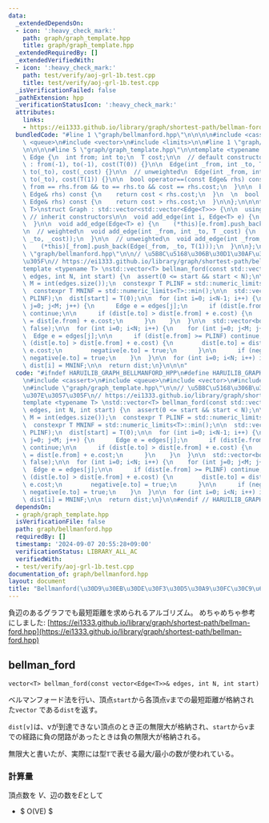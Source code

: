 ```yaml
---
data:
  _extendedDependsOn:
  - icon: ':heavy_check_mark:'
    path: graph/graph_template.hpp
    title: graph/graph_template.hpp
  _extendedRequiredBy: []
  _extendedVerifiedWith:
  - icon: ':heavy_check_mark:'
    path: test/verify/aoj-grl-1b.test.cpp
    title: test/verify/aoj-grl-1b.test.cpp
  _isVerificationFailed: false
  _pathExtension: hpp
  _verificationStatusIcon: ':heavy_check_mark:'
  attributes:
    links:
    - https://ei1333.github.io/library/graph/shortest-path/bellman-ford.hpp
  bundledCode: "#line 1 \"graph/bellmanford.hpp\"\n\n\n\n#include <cassert>\n#include\
    \ <queue>\n#include <vector>\n#include <limits>\n\n#line 1 \"graph/graph_template.hpp\"\
    \n\n\n\n#line 5 \"graph/graph_template.hpp\"\n\ntemplate <typename T>\nstruct\
    \ Edge {\n  int from; int to;\n  T cost;\n\n  // default constructor\n  Edge ()\
    \ : from(-1), to(-1), cost(T(0)) {}\n\n  Edge(int _from, int _to, T _cost) : from(_from),\
    \ to(_to), cost(_cost) {}\n\n  // unweighted\n  Edge(int _from, int _to) : from(_from),\
    \ to(_to), cost(T(1)) {}\n\n  bool operator==(const Edge& rhs) const {\n    return\
    \ from == rhs.from && to == rhs.to && cost == rhs.cost;\n  }\n\n  bool operator<(const\
    \ Edge& rhs) const {\n    return cost < rhs.cost;\n  }\n  \n  bool operator>(const\
    \ Edge& rhs) const {\n    return cost > rhs.cost;\n  }\n\n};\n\n\ntemplate <typename\
    \ T>\nstruct Graph : std::vector<std::vector<Edge<T>>> {\n\n  using std::vector<std::vector<Edge<T>>>::vector;\
    \ // inherit constructors\n\n  void add_edge(int i, Edge<T> e) {\n    (*this)[i].push_back(e);\n\
    \  }\n\n  void add_edge(Edge<T> e) {\n    (*this)[e.from].push_back(e);\n  }\n\
    \n  // weighted\n  void add_edge(int _from, int _to, T _cost) {\n    (*this)[_from].push_back(Edge(_from,\
    \ _to, _cost));\n  }\n\n  // unweighted\n  void add_edge(int _from, int _to) {\n\
    \    (*this)[_from].push_back(Edge(_from, _to, T(1)));\n  }\n\n};\n\n\n#line 10\
    \ \"graph/bellmanford.hpp\"\n\n// \u5B8C\u5168\u306B\u30D1\u30AF\u30EA\u307E\u3057\
    \u305F\n// https://ei1333.github.io/library/graph/shortest-path/bellman-ford.hpp\n\
    template <typename T> \nstd::vector<T> bellman_ford(const std::vector<Edge<T>>&\
    \ edges, int N, int start) {\n  assert(0 <= start && start < N);\n\n  const int\
    \ M = int(edges.size());\n  constexpr T PLINF = std::numeric_limits<T>::max();\n\
    \  constexpr T MNINF = std::numeric_limits<T>::min();\n\n  std::vector<T> dist(N,\
    \ PLINF);\n  dist[start] = T(0);\n\n  for (int i=0; i<N-1; i++) {\n    for (int\
    \ j=0; j<M; j++) {\n      Edge e = edges[j];\n      if (dist[e.from] >= PLINF)\
    \ continue;\n\n      if (dist[e.to] > dist[e.from] + e.cost) {\n        dist[e.to]\
    \ = dist[e.from] + e.cost;\n      }\n    }\n  }\n\n  std::vector<bool> negative(N,\
    \ false);\n\n  for (int i=0; i<N; i++) {\n    for (int j=0; j<M; j++) {\n    \
    \  Edge e = edges[j];\n\n      if (dist[e.from] >= PLINF) continue;\n      if\
    \ (dist[e.to] > dist[e.from] + e.cost) {\n        dist[e.to] = dist[e.from] +\
    \ e.cost;\n        negative[e.to] = true;\n      }\n\n      if (negative[e.from])\
    \ negative[e.to] = true;\n    }\n  }\n\n  for (int i=0; i<N; i++) if (negative[i])\
    \ dist[i] = MNINF;\n\n  return dist;\n}\n\n\n"
  code: "#ifndef HARUILIB_GRAPH_BELLMANFORD_HPP\n#define HARUILIB_GRAPH_BELLMANFORD_HPP\n\
    \n#include <cassert>\n#include <queue>\n#include <vector>\n#include <limits>\n\
    \n#include \"graph/graph_template.hpp\"\n\n// \u5B8C\u5168\u306B\u30D1\u30AF\u30EA\
    \u307E\u3057\u305F\n// https://ei1333.github.io/library/graph/shortest-path/bellman-ford.hpp\n\
    template <typename T> \nstd::vector<T> bellman_ford(const std::vector<Edge<T>>&\
    \ edges, int N, int start) {\n  assert(0 <= start && start < N);\n\n  const int\
    \ M = int(edges.size());\n  constexpr T PLINF = std::numeric_limits<T>::max();\n\
    \  constexpr T MNINF = std::numeric_limits<T>::min();\n\n  std::vector<T> dist(N,\
    \ PLINF);\n  dist[start] = T(0);\n\n  for (int i=0; i<N-1; i++) {\n    for (int\
    \ j=0; j<M; j++) {\n      Edge e = edges[j];\n      if (dist[e.from] >= PLINF)\
    \ continue;\n\n      if (dist[e.to] > dist[e.from] + e.cost) {\n        dist[e.to]\
    \ = dist[e.from] + e.cost;\n      }\n    }\n  }\n\n  std::vector<bool> negative(N,\
    \ false);\n\n  for (int i=0; i<N; i++) {\n    for (int j=0; j<M; j++) {\n    \
    \  Edge e = edges[j];\n\n      if (dist[e.from] >= PLINF) continue;\n      if\
    \ (dist[e.to] > dist[e.from] + e.cost) {\n        dist[e.to] = dist[e.from] +\
    \ e.cost;\n        negative[e.to] = true;\n      }\n\n      if (negative[e.from])\
    \ negative[e.to] = true;\n    }\n  }\n\n  for (int i=0; i<N; i++) if (negative[i])\
    \ dist[i] = MNINF;\n\n  return dist;\n}\n\n#endif // HARUILIB_GRAPH_BELLMANFORD_HPP"
  dependsOn:
  - graph/graph_template.hpp
  isVerificationFile: false
  path: graph/bellmanford.hpp
  requiredBy: []
  timestamp: '2024-09-07 20:55:28+09:00'
  verificationStatus: LIBRARY_ALL_AC
  verifiedWith:
  - test/verify/aoj-grl-1b.test.cpp
documentation_of: graph/bellmanford.hpp
layout: document
title: "Bellmanford(\u30D9\u30EB\u30DE\u30F3\u30D5\u30A9\u30FC\u30C9\u6CD5)"
---
```


負辺のあるグラフでも最短距離を求められるアルゴリズム。
めちゃめちゃ参考にしました: [https://ei1333.github.io/library/graph/shortest-path/bellman-ford.hpp](https://ei1333.github.io/library/graph/shortest-path/bellman-ford.hpp)

## bellman_ford
```
vector<T> bellman_ford(const vector<Edge<T>>& edges, int N, int start)
```

ベルマンフォード法を行い、頂点`start`から各頂点`v`までの最短距離が格納された`vector`
である`dist`を返す。

`dist[v]`は、vが到達できない頂点のとき正の無限大が格納され、`start`から`v`までの経路に負の閉路があったときは負の無限大が格納される。

無限大と書いたが、実際には型`T`で表せる最大/最小の数が使われている。

### 計算量

頂点数を $V$、辺の数を$E$として
- $ O(VE) $

